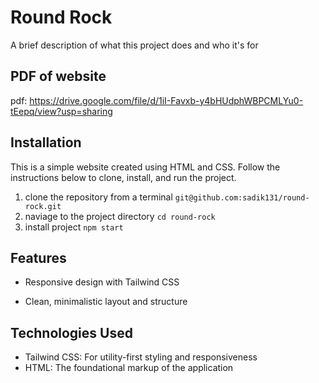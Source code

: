 
# Round Rock

A brief description of what this project does and who it's for


## PDF of website

pdf: https://drive.google.com/file/d/1iI-Favxb-y4bHUdphWBPCMLYu0-tEepq/view?usp=sharing

## Installation

This is a simple website created using HTML and CSS. Follow the instructions below to clone, install, and run the project.

 1. clone the repository from a terminal `git@github.com:sadik131/round-rock.git`
 2. naviage to the project directory  `cd round-rock`
 3. install project `npm start`

## Features

* Responsive design with Tailwind CSS

* Clean, minimalistic layout and structure

## Technologies Used

* Tailwind CSS: For utility-first styling and responsiveness
* HTML: The foundational markup of the application
